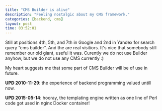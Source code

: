 ```yaml
---
title: "CMS Builder is alive"
description: "Feeling nostalgic about my CMS framework."
categories: [backend, cms]
layout: post
time: 03:52:01
---
```


Still at positions 4th, 5th, and 7th in Google and 2nd in Yandex for search query “cms builder”. And the are real visitiors. It's nice that somebody still remember our old giant, useful it was. Curently we do not use Builder anyhow, but we do not use any CMS currently :)</p>

My heart suggests me that some part of CMS Builder will be of use in future.

**UPD 2010-11-29**: the experience of backend programming valued untill now.

**UPD 2015-05-14**: hooray, the templating engine written as one line of Perl code got used in nginx Docker container!
